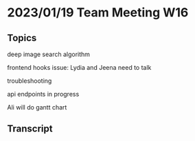 # 2023/01/19 Team Meeting W16

## Topics
deep image search algorithm

frontend hooks issue: Lydia and Jeena need to talk

troubleshooting

api endpoints in progress

Ali will do gantt chart

## Transcript